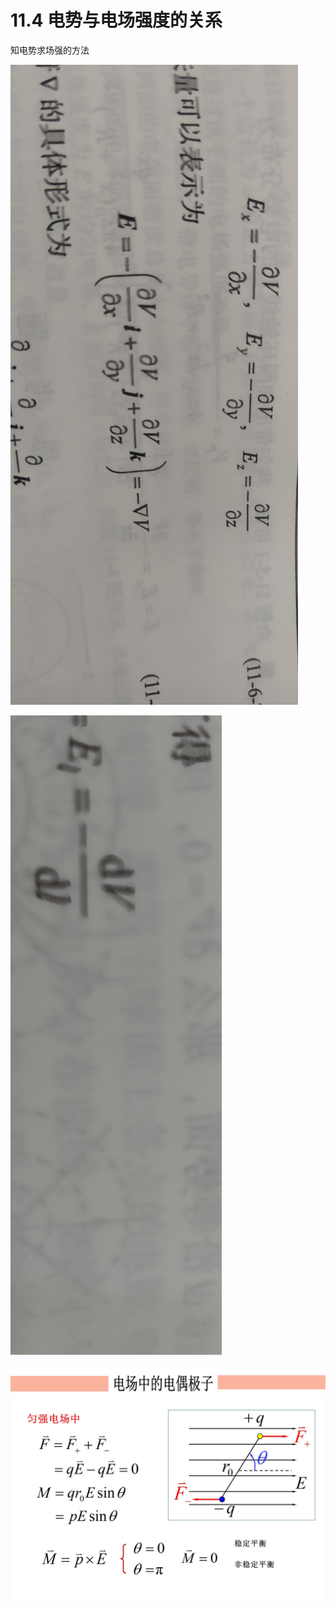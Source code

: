 # 11.4 电势与电场强度的关系

知电势求场强的方法

![image-1662432886426.jpg1351706744803864937.jpg](11%204%20%E7%94%B5%E5%8A%BF%E4%B8%8E%E7%94%B5%E5%9C%BA%E5%BC%BA%E5%BA%A6%E7%9A%84%E5%85%B3%E7%B3%BB%201c8a239460964fd6a8f3ee761a61a0c9/image-1662432886426.jpg1351706744803864937.jpg)

![IMG_20220906_105537.jpg](11%204%20%E7%94%B5%E5%8A%BF%E4%B8%8E%E7%94%B5%E5%9C%BA%E5%BC%BA%E5%BA%A6%E7%9A%84%E5%85%B3%E7%B3%BB%201c8a239460964fd6a8f3ee761a61a0c9/IMG_20220906_105537.jpg)

![mmexport1662434906291.jpg](11%204%20%E7%94%B5%E5%8A%BF%E4%B8%8E%E7%94%B5%E5%9C%BA%E5%BC%BA%E5%BA%A6%E7%9A%84%E5%85%B3%E7%B3%BB%201c8a239460964fd6a8f3ee761a61a0c9/mmexport1662434906291.jpg)